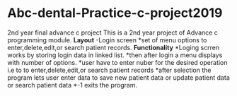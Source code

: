 # Abc-dental-Practice-c-project2019
2nd year final advance c project
This is a 2nd year project of Advance c programming module.
**Layout**
-Login screen
*set of menu options to enter,delete,edit,or search patient records.
**Functionality**
*Loging scrren works by storing login data in linked list.
*then after login a menu displays with number of options.
*user have to enter nuber for the desired operation i.e to to enter,delete,edit,or search patient records
*after selection the program lets user enter data to save new patient data or update patient data or search patient data
*-1 exits the program.
